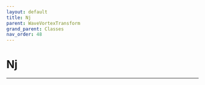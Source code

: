 ```yaml
---
layout: default
title: Nj
parent: WaveVortexTransform
grand_parent: Classes
nav_order: 48
---
```


#  Nj




---

